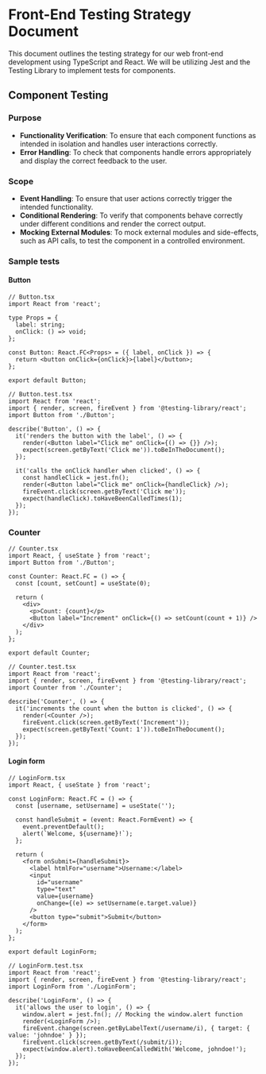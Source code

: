 # Front-End Testing Strategy Document

This document outlines the testing strategy for our web front-end development using TypeScript and React. We will be utilizing Jest and the Testing Library to implement tests for components.

## Component Testing

### Purpose

- **Functionality Verification**: To ensure that each component functions as intended in isolation and handles user interactions correctly.
- **Error Handling**: To check that components handle errors appropriately and display the correct feedback to the user.

### Scope

- **Event Handling**: To ensure that user actions correctly trigger the intended functionality.
- **Conditional Rendering**: To verify that components behave correctly under different conditions and render the correct output.
- **Mocking External Modules**: To mock external modules and side-effects, such as API calls, to test the component in a controlled environment.

### Sample tests

#### Button

```tsx
// Button.tsx
import React from 'react';

type Props = {
  label: string;
  onClick: () => void;
};

const Button: React.FC<Props> = ({ label, onClick }) => {
  return <button onClick={onClick}>{label}</button>;
};

export default Button;
```

```tsx
// Button.test.tsx
import React from 'react';
import { render, screen, fireEvent } from '@testing-library/react';
import Button from './Button';

describe('Button', () => {
  it('renders the button with the label', () => {
    render(<Button label="Click me" onClick={() => {}} />);
    expect(screen.getByText('Click me')).toBeInTheDocument();
  });

  it('calls the onClick handler when clicked', () => {
    const handleClick = jest.fn();
    render(<Button label="Click me" onClick={handleClick} />);
    fireEvent.click(screen.getByText('Click me'));
    expect(handleClick).toHaveBeenCalledTimes(1);
  });
});
```

### Counter

```tsx
// Counter.tsx
import React, { useState } from 'react';
import Button from './Button';

const Counter: React.FC = () => {
  const [count, setCount] = useState(0);

  return (
    <div>
      <p>Count: {count}</p>
      <Button label="Increment" onClick={() => setCount(count + 1)} />
    </div>
  );
};

export default Counter;
```

```tsx
// Counter.test.tsx
import React from 'react';
import { render, screen, fireEvent } from '@testing-library/react';
import Counter from './Counter';

describe('Counter', () => {
  it('increments the count when the button is clicked', () => {
    render(<Counter />);
    fireEvent.click(screen.getByText('Increment'));
    expect(screen.getByText('Count: 1')).toBeInTheDocument();
  });
});
```

#### Login form

```tsx
// LoginForm.tsx
import React, { useState } from 'react';

const LoginForm: React.FC = () => {
  const [username, setUsername] = useState('');

  const handleSubmit = (event: React.FormEvent) => {
    event.preventDefault();
    alert(`Welcome, ${username}!`);
  };

  return (
    <form onSubmit={handleSubmit}>
      <label htmlFor="username">Username:</label>
      <input
        id="username"
        type="text"
        value={username}
        onChange={(e) => setUsername(e.target.value)}
      />
      <button type="submit">Submit</button>
    </form>
  );
};

export default LoginForm;
```

```tsx
// LoginForm.test.tsx
import React from 'react';
import { render, screen, fireEvent } from '@testing-library/react';
import LoginForm from './LoginForm';

describe('LoginForm', () => {
  it('allows the user to login', () => {
    window.alert = jest.fn(); // Mocking the window.alert function
    render(<LoginForm />);
    fireEvent.change(screen.getByLabelText(/username/i), { target: { value: 'johndoe' } });
    fireEvent.click(screen.getByText(/submit/i));
    expect(window.alert).toHaveBeenCalledWith('Welcome, johndoe!');
  });
});
```
